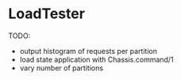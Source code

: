 # LoadTester

TODO:
- output histogram of requests per partition
- load state application with Chassis.command/1
- vary number of partitions
